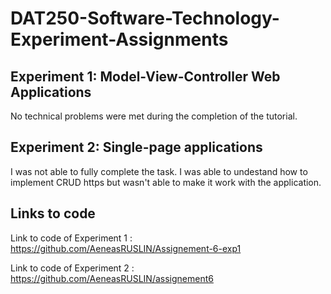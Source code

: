 # DAT250-Software-Technology-Experiment-Assignments

## Experiment 1: Model-View-Controller Web Applications

No technical problems were met during the completion of the tutorial.

## Experiment 2: Single-page applications

I was not able to fully complete the task.
I was able to undestand how to implement CRUD https but wasn't able to make it work with the application.

## Links to code

Link to code of Experiment 1 : 
https://github.com/AeneasRUSLIN/Assignement-6-exp1

Link to code of Experiment 2 : 
https://github.com/AeneasRUSLIN/assignement6
